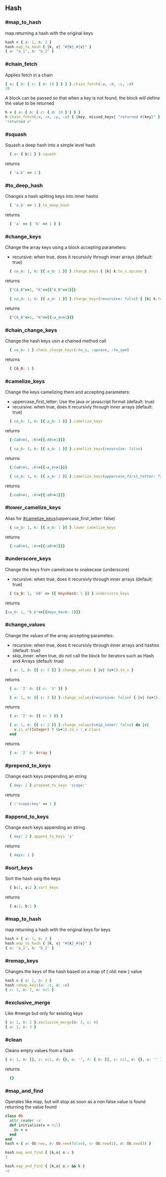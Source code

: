 ## Hash
### #map_to_hash
map returning a hash with the original keys

```ruby
hash = { a: 1, b: 2 }
hash.map_to_hash { |k, v| "#{k}_#{v}" }
{ a: "a_1", b: "b_2" }
```

### #chain_fetch
Applies fetch in a chain

```ruby
{ a: { b: { c: { d: 10 } } } }.chain_fetch(:a, :b, :c, :d)
10
```

A block can be passed so that when a key is not found, the block will define the value to be returned

```ruby
h = { a: { b: { c: { d: 10 } } } }
h.chain_fetch(:a, :x, :y, :z) { |key, missed_keys| "returned #{key}" }
'returned x'
```

### #squash
Squash a deep hash into a simple level hash

```ruby
  { a: { b:1 } }.squash
```
returns
```ruby
  { 'a.b' => 1 }
```

### #to_deep_hash
Changes a hash spliting keys into inner hashs

```ruby
  { 'a.b' => 1 }.to_deep_hash
```
returns
```ruby
  { 'a' => { 'b' => 1 } }
```

### #change_keys
Change the array keys using a block accepting parameters:
 - recursive: when true, does it recursivly through inner arrays (default: true)

```ruby
  { ca_b: 1, k: [{ a_b: 1 }] }.change_keys { |k| k.to_s.upcase }
```
returns
```ruby
  {"CA_B"=>1, "K"=>[{"A_B"=>1}]}
```

```ruby
  { ca_b: 1, k: [{ a_b: 1 }] }.change_keys(recursive: false) { |k| k.to_s.upcase }
```
returns
```ruby
  {"CA_B"=>1, "K"=>[{:a_b=>1}]}
```

### #chain_change_keys
Change the hash keys usin a chained method call

```ruby
  { ca_b: 1 }.chain_change_keys(:to_s, :upcase, :to_sym)
```
returns
```ruby
  { CA_B: 1 }
```

### #camelize_keys
Change the keys camelizing them and accepting parameters:
- uppercase_first_letter: Use the java or javascript format (default: true)
- recursive: when true, does it recursivly through inner arrays (default: true)

```ruby
  { ca_b: 1, k: [{ a_b: 1 }] }.camelize_keys
```
returns
```ruby
  {:CaB=>1, :K=>[{:AB=>1}]}
```

```ruby
  { ca_b: 1, k: [{ a_b: 1 }] }.camelize_keys(recursive: false)
```
returns
```ruby
  {:CaB=>1, :K=>[{:a_b=>1}]}
```

```ruby
  { ca_b: 1, k: [{ a_b: 1 }] }.camelize_keys(uppercase_first_letter: false)
```
returns
```ruby
  {:caB=>1, :k=>[{:aB=>1}]}
```

### #lower_camelize_keys
Alias for [#camelize_keys](camelize_keys)(uppercase_first_letter: false)

```ruby
  { ca_b: 1, k: [{ a_b: 1 }] }.lower_camelize_keys
```
returns
```ruby
  {:caB=>1, :k=>[{:aB=>1}]}
```

### #underscore_keys
Change the keys from camelcase to snakecase (underscore)
 - recursive: when true, does it recursivly through inner arrays (default: true)

```ruby
  { Ca_B: 1, 'kB' => [{ KeysHash: 1 }] }.underscore_keys
```
returns
```ruby
{ca_b: 1, "k_b"=>[{keys_hash: 1}]}
```

### #change_values
Change the values of the array accepting parametes:
 - recursive: when true, does it recursivly through inner arrays and hashes (default: true)
 - skip_inner: when true, do not call the block for iterators such as Hash and Arrays (default: true)

```ruby
  { a: 1, b: [{ c: 2 }] }.change_values { |v| (v+1).to_s }
```
returns
```ruby
  { a: '2' b: [{ c: '3' }] }
```

```ruby
  { a: 1, b: [{ c: 2 }] }.change_values(recursive: false) { |v| (v+1).to_s }
```
returns
```ruby
  { a: '2' b: [{ c: 2 }] }
```

```ruby
  { a: 1, b: [{ c: 2 }] }.change_values(skip_inner: false) do |v|
    v.is_a?(Integer) ? (v+1).to_s : v.class
  end
```
returns
```ruby
  { a: '2' b: Array }
```

### #prepend_to_keys
Change each keys prepending an string

```ruby
  { key: 1 }.prepend_to_keys 'scope:'
```
returns
```ruby
  { :'scope:key' => 1 }
```
### #append_to_keys
Change each keys appending an string

```ruby
  { key: 1 }.append_to_keys 's'
```
returns
```ruby
  { keys: 1 }
```

### #sort_keys
Sort the hash usig the keys

```ruby
  { b:1, a:2 }.sort_keys
```
returns
```ruby
  { a:2, b:1 }
```

### #map_to_hash
map returning a hash with the original keys for keys

```ruby
hash = { a: 1, b: 2 }
hash.map_to_hash { |k, v| "#{k}_#{v}" }
{ a: 'a_1', b: 'b_2' }
```

### #remap_keys
Changes the keys of the hash based on a map of { old: new } value

```ruby
hash = { a: 1, b: 2 }
hash.remap_keys(a: :c, d: :e)
{ c: 1, b: 2, e: nil }
```

### #exclusive_merge
Like #merge but only for existing keys

```ruby
{ a: 1, b: 2 }.exclusive_merge(b: 3, c: 4)
{ a: 1, b: 3 }
```

### #clean
Cleans empty values from a hash
```ruby
{ a: 1, b: [], c: nil, d: {}, e: '', f: { b: [], c: nil, d: {}, e: '' } }.clean
```
returns
```ruby
  {}
```

### #map_and_find
Operates like map, but will stop as soon as a non false value is found returning the value found

```ruby
class Ob
  attr_reader :v
  def initialize(v = nil)
    @v = v
  end
end
hash = { a: Ob.new, b: Ob.new(false), c: Ob.new(1), d: Ob.new(3) }
```

```ruby
hash.map_and_find { |k,o| o.v }
1
```

```ruby
hash.map_and_find { |k,o| o.v && k }
:c
```

